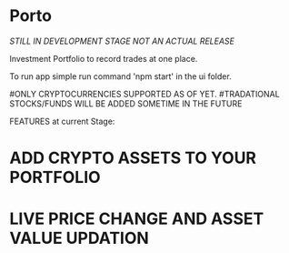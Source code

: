 # Porto
*STILL IN DEVELOPMENT STAGE*
*NOT AN ACTUAL RELEASE*

Investment Portfolio to record trades at one place.

To run app simple run command 'npm start' in the ui folder.

#ONLY CRYPTOCURRENCIES SUPPORTED AS OF YET.
#TRADATIONAL STOCKS/FUNDS WILL BE ADDED SOMETIME IN THE FUTURE

FEATURES at current Stage:
# ADD CRYPTO ASSETS TO YOUR PORTFOLIO
# LIVE PRICE CHANGE AND ASSET VALUE UPDATION


